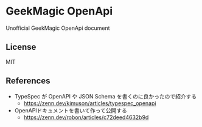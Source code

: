 # GeekMagic OpenApi
Unofficial GeekMagic OpenApi document

## License
MIT

## References
- TypeSpec が OpenAPI や JSON Schema を書くのに良かったので紹介する
  - https://zenn.dev/kimuson/articles/typespec_openapi
- OpenAPIドキュメントを書いて作って公開する
  - https://zenn.dev/robon/articles/c72deed4632b9d